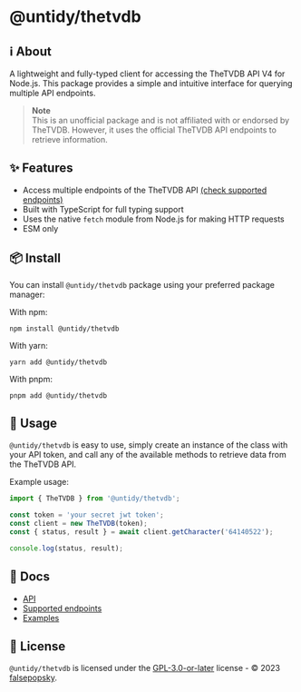 # @untidy/thetvdb

## :information_source: About

A lightweight and fully-typed client for accessing the TheTVDB API V4 for Node.js. This package
provides a simple and intuitive interface for querying multiple API endpoints.

> **Note**  
> This is an unofficial package and is not affiliated with or endorsed by TheTVDB. However, it uses
> the official TheTVDB API endpoints to retrieve information.

## :sparkles: Features

- Access multiple endpoints of the TheTVDB API
  [(check supported endpoints)](https://github.com/falsepopsky/thetvdb/blob/main/docs/endpoints.md)
- Built with TypeScript for full typing support
- Uses the native `fetch` module from Node.js for making HTTP requests
- ESM only

## :package: Install

You can install `@untidy/thetvdb` package using your preferred package manager:

With npm:

```
npm install @untidy/thetvdb
```

With yarn:

```
yarn add @untidy/thetvdb
```

With pnpm:

```
pnpm add @untidy/thetvdb
```

## :beginner: Usage

`@untidy/thetvdb` is easy to use, simply create an instance of the class with your API token, and
call any of the available methods to retrieve data from the TheTVDB API.

Example usage:

```javascript
import { TheTVDB } from '@untidy/thetvdb';

const token = 'your secret jwt token';
const client = new TheTVDB(token);
const { status, result } = await client.getCharacter('64140522');

console.log(status, result);
```

## :page_facing_up: Docs

- [API](https://github.com/falsepopsky/thetvdb/blob/main/docs/api.md)
- [Supported endpoints](https://github.com/falsepopsky/thetvdb/blob/main/docs/endpoints.md)
- [Examples](https://github.com/falsepopsky/thetvdb/blob/main/docs/examples.md)

## :scroll: License

`@untidy/thetvdb` is licensed under the
[GPL-3.0-or-later](https://github.com/falsepopsky/thetvdb/blob/main/LICENSE.md) license - © 2023
[falsepopsky](https://github.com/falsepopsky).
